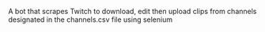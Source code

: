 A bot that scrapes Twitch to download, edit then upload clips from channels designated in the channels.csv file using selenium
